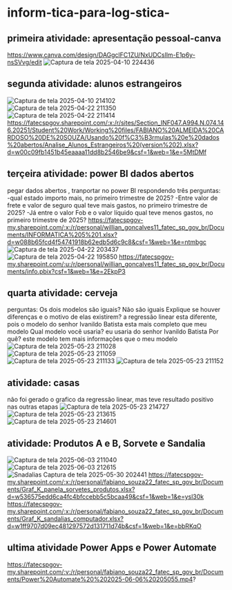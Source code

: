 # inform-tica-para-log-stica-

## primeira atividade: apresentação pessoal-canva
https://www.canva.com/design/DAGgclFC1ZU/NxUDCsllm-E1p6y-nsSVvg/edit
![Captura de tela 2025-04-10 224436](https://github.com/user-attachments/assets/d2544df0-9b05-4eb9-8d29-741186f789f6)

## segunda atividade: alunos estrangeiros 
![Captura de tela 2025-04-10 214102](https://github.com/user-attachments/assets/3e4af4b9-4d80-4a19-bfa2-be209bda7b10)
![Captura de tela 2025-04-22 211350](https://github.com/user-attachments/assets/b7e2a369-5769-4f57-93cb-a5ff5cd94bc0)
![Captura de tela 2025-04-22 211414](https://github.com/user-attachments/assets/15ac8af2-878c-4b61-9cba-0e75c909391f)
https://fatecspgov.sharepoint.com/:x:/r/sites/Section_INF047.A994.N.074.146.20251/Student%20Work/Working%20files/FABIANO%20ALMEIDA%20CARDOSO%20DE%20SOUZA/Usando%20f%C3%B3rmulas%20e%20dados%20abertos/Analise_Alunos_Estrangeiros%20(version%202).xlsx?d=w00c09fb1451b45eaaaa11dd8b2546be9&csf=1&web=1&e=5MtDMf

## terçeira atividade: power BI dados abertos 
pegar dados abertos , tranportar no power BI respondendo três perguntas:
-qual estado importo mais, no primeiro trimestre de 2025?
-Entre valor de frete e valor de seguro qual teve mais gastos, no primeiro trimestre de 2025?
-Já entre o valor Fob e o valor líquido qual teve menos gastos, no primeiro trimestre de 2025?​
https://fatecspgov-my.sharepoint.com/:x:/r/personal/willian_goncalves11_fatec_sp_gov_br/Documents/INFORMATICA%205%201.xlsx?d=w088b65fcd4f54741918b62edb5d6c9c8&csf=1&web=1&e=ntmbgc
![Captura de tela 2025-04-22 203437](https://github.com/user-attachments/assets/3b516125-6aef-4a1a-aae2-b36af5b9e27a)
![Captura de tela 2025-04-22 195850](https://github.com/user-attachments/assets/bd81f434-2881-4318-8e42-8a1f39a1e861)
https://fatecspgov-my.sharepoint.com/:u:/r/personal/willian_goncalves11_fatec_sp_gov_br/Documents/info.pbix?csf=1&web=1&e=2EkpP3
## quarta atividade: cerveja 
perguntas: Os dois modelos são iguais? Não são iguais 
Explique se houver diferenças e o motivo de elas existirem? a regressão linear esta diferente, pois o modelo do senhor Ivanildo Batista esta mais completo que meu modelo 
Qual modelo você usaria?  eu usaria do senhor Ivanildo Batista Por quê? este modelo tem mais informações que o meu modelo 
![Captura de tela 2025-05-23 211028](https://github.com/user-attachments/assets/14fb2d7b-89db-48f8-a050-d51645308f37)
![Captura de tela 2025-05-23 211059](https://github.com/user-attachments/assets/09e8b7cd-fb6e-48af-b162-8cc499de0726)
![Captura de tela 2025-05-23 211133](https://github.com/user-attachments/assets/856aca82-9d96-4ad1-8363-6c201c885730)
![Captura de tela 2025-05-23 211152](https://github.com/user-attachments/assets/dc009e8d-4aa1-4f2e-a677-2ed53770ff60)
## atividade: casas 
não foi gerado o grafico da regressão linear, mas teve resultado positivo nas outras etapas 
![Captura de tela 2025-05-23 214727](https://github.com/user-attachments/assets/be06593e-4747-47bd-80cc-a855f26a62a4)
![Captura de tela 2025-05-23 213615](https://github.com/user-attachments/assets/09f5b0fe-68b5-4aee-996c-30f326e265b7)
![Captura de tela 2025-05-23 214601](https://github.com/user-attachments/assets/a69d5853-8321-4824-b662-378aa7478557)
## atividade: Produtos A e B, Sorvete e Sandalia 
![Captura de tela 2025-06-03 211040](https://github.com/user-attachments/assets/adee9480-7dab-4b97-99d8-8752426e7e65)
![Captura de tela 2025-06-03 212615](https://github.com/user-attachments/assets/12fc0afb-36d4-4968-8417-28b32e3a07ca)
![Snadalias Captura de tela 2025-05-30 202441](https://github.com/user-attachments/assets/a5c94c10-2968-4ab2-bbdb-9c9a02780a7b)
https://fatecspgov-my.sharepoint.com/:x:/r/personal/fabiano_souza22_fatec_sp_gov_br/Documents/Graf_K_panela_sorvetes_produtos.xlsx?d=w536575edd6ca4fc4bfccebb5c5bcaa49&csf=1&web=1&e=ysl30k
https://fatecspgov-my.sharepoint.com/:x:/r/personal/fabiano_souza22_fatec_sp_gov_br/Documents/Graf_K_sandalias_computador.xlsx?d=w1ff9707d09ec481297572d131711d74b&csf=1&web=1&e=bbRKqO
## ultima atividade Power Apps e Power Automate
https://fatecspgov-my.sharepoint.com/:v:/r/personal/fabiano_souza22_fatec_sp_gov_br/Documents/Power%20Automate%20%202025-06-06%20205055.mp4?


